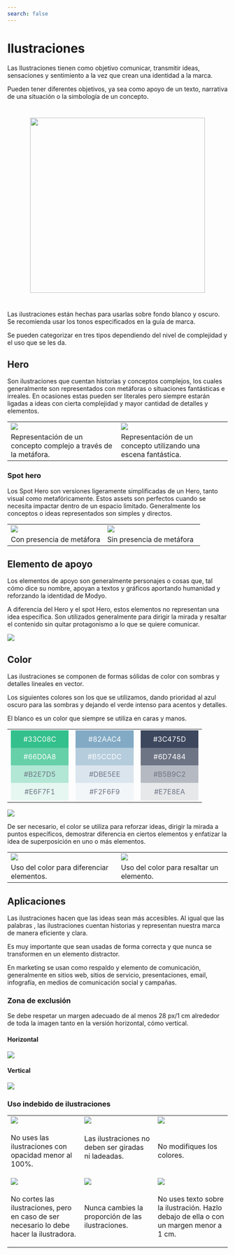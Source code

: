 ```yaml
---
search: false
---
```


# Ilustraciones

Las Ilustraciones tienen como objetivo comunicar, transmitir ideas, sensaciones y sentimiento a la vez que crean una identidad a la marca.

Pueden tener diferentes objetivos, ya sea como apoyo de un texto, narrativa de una situación o la simbología de un concepto.

<img src="/assets/img/brand/illustrations.jpg" style="margin: 40px auto; width: 400px; display: block;" />

Las ilustraciones están hechas para usarlas sobre fondo blanco y oscuro. Se recomienda usar los tonos especificados en la guía de marca.

Se pueden categorizar en tres tipos dependiendo del nivel de complejidad y el uso que se les da.

## Hero

Son ilustraciones que cuentan historias y conceptos complejos, los cuales generalmente son representados con metáforas o situaciones fantásticas e irreales. En ocasiones estas pueden ser literales pero siempre estarán ligadas a ideas con cierta complejidad y mayor cantidad de detalles y elementos.

<table>
<tr>
<td style="width: 50%;">
<img src="/assets/img/brand/ruta.jpg">
</td>
<td style="width: 50%;">
<img src="/assets/img/brand/candado.jpg">
</td>
</tr>
<tr>
<td style="width: 50%;">
Representación de un concepto complejo a través de la metáfora.
</td>
<td style="width: 50%;">
Representación de un concepto utilizando una escena fantástica.
</td>
</tr>
</table>

### Spot hero

Los Spot Hero son versiones ligeramente simplificadas de un Hero, tanto visual como metafóricamente. Estos assets son perfectos cuando se necesita impactar dentro de un espacio limitado. Generalmente los conceptos o ideas representados son simples y directos.

<table>
<tr>
<td style="width: 50%;">
<img src="/assets/img/brand/pago.png">
</td>
<td style="width: 50%;">
<img src="/assets/img/brand/unificado.png">
</td>
</tr>
<tr>
<td style="width: 50%;">
Con presencia de metáfora
</td>
<td style="width: 50%;">
Sin presencia de metáfora
</td>
</tr>
</table>

## Elemento de apoyo

Los elementos de apoyo son generalmente personajes o cosas que, tal cómo dice su nombre, apoyan a textos y gráficos aportando humanidad y reforzando la identidad de Modyo.

A diferencia del Hero y el spot Hero, estos elementos no representan una idea específica. Son utilizados generalmente para dirigir la mirada y resaltar el contenido sin quitar protagonismo a lo que se quiere comunicar.

<img src="/assets/img/brand/support_element.png" style="margin-left: 0;" />

## Color

Las ilustraciones se componen de formas sólidas de color con sombras y detalles lineales en vector.

Los siguientes colores son los que se utilizamos, dando prioridad al azul oscuro para las sombras y dejando el verde intenso para acentos y detalles.

El blanco es un color que siempre se utiliza en caras y manos.

<table>
<tr>
<td style="width: 30%;">
<div style="display: flex;flex-direction: column;">
<span style="background: #33C08C;display: flex;color: white;padding: 10px 20px;justify-content:center;">#33C08C</span>
<span style="background: #66D0A8;display: flex;color: white;padding: 10px 20px;justify-content:center;">#66D0A8</span>
<span style="background: #B2E7D5;display: flex;color: #6D7484;padding: 10px 20px;justify-content:center;">#B2E7D5</span>
<span style="background: #E6F7F1;display: flex;color: #6D7484;padding: 10px 20px;justify-content:center;">#E6F7F1</span>
</div>
</td>
<td style="width: 30%;">
<div style="display: flex;flex-direction: column;">
<span style="background: #82AAC4;display: flex;color: white;padding: 10px 20px;justify-content:center;">#82AAC4</span>
<span style="background: #B5CCDC;display: flex;color: white;padding: 10px 20px;justify-content:center;">#B5CCDC</span>
<span style="background: #DBE5EE;display: flex;color: #6D7484;padding: 10px 20px;justify-content:center;">#DBE5EE</span>
<span style="background: #F2F6F9;display: flex;color: #6D7484;padding: 10px 20px;justify-content:center;">#F2F6F9</span>
</div>
</td>
<td style="width: 30%;">
<div style="display: flex;flex-direction: column;">
<span style="background: #3C475D;display: flex;color: white;padding: 10px 20px;justify-content:center;">#3C475D</span>
<span style="background: #6D7484;display: flex;color: white;padding: 10px 20px;justify-content:center;">#6D7484</span>
<span style="background: #B5B9C2;display: flex;color: #6D7484;padding: 10px 20px;justify-content:center;">#B5B9C2</span>
<span style="background: #E7E8EA;display: flex;color: #6D7484;padding: 10px 20px;justify-content:center;">#E7E8EA</span>
</div>
</td>
</tr>
</table>

<img src="/assets/img/brand/webinar.png" style="margin-left: 0;" />

De ser necesario, el color se utiliza para reforzar ideas, dirigir la mirada a puntos específicos, demostrar diferencia en ciertos elementos y enfatizar la idea de superposición en uno o más elementos.

<table>
<tr>
<td style="width: 50%;">
<img src="/assets/img/brand/modular.png">
</td>
<td style="width: 50%;">
<img src="/assets/img/brand/exito.png">
</td>
</tr>
<tr>
<td style="width: 50%;">
Uso del color para diferenciar elementos.
</td>
<td style="width: 50%;">
Uso del color para resaltar un elemento.
</td>
</tr>
</table>

## Aplicaciones

Las ilustraciones hacen que las ideas sean más accesibles. Al igual que las palabras , las ilustraciones cuentan historias y representan nuestra marca de manera eficiente y clara.

Es muy importante que sean usadas de forma correcta y que nunca se transformen en un elemento distractor.

En marketing se usan como respaldo y elemento de comunicación, generalmente en sitios web, sitios de servicio, presentaciones, email, infografía, en medios de comunicación social y campañas.

### Zona de exclusión

Se debe respetar un margen adecuado de al menos 28 px/1 cm alrededor de toda la imagen tanto en la versión horizontal, cómo vertical.

#### Horizontal

<img src="/assets/img/brand/horizontal.png" style="margin-left: 0;" />

#### Vertical

<img src="/assets/img/brand/vertical.png" style="margin-left: 0;" />

### Uso indebido de ilustraciones

<table>
<tr>
<td style="width:30%;">
<img src="/assets/img/brand/error6.png">
</td>
<td style="width:30%;">
<img src="/assets/img/brand/error2.png">
</td>
<td style="width:30%;">
<img src="/assets/img/brand/error3.png">
</td>
</tr>
<tr>
<td>
<p class="dont">No uses las ilustraciones con opacidad menor al 100%.</p>
</td>
<td>Las ilustraciones no deben ser giradas ni ladeadas.</p>
</td>
<td>
<p class="dont">No modifiques los colores.</p>
</td>
</tr>
<tr>
<td>
<img src="/assets/img/brand/error4.png">
</td>
<td>
<img src="/assets/img/brand/error1.png">
</td>
<td>
<img src="/assets/img/brand/error5.png">
</td>
</tr>
<tr>
<td>
<p class="dont">No cortes las ilustraciones, pero en caso de ser necesario lo debe hacer la ilustradora.</p>
</td>
<td>
<p class="dont">Nunca cambies la proporción de las ilustraciones.</p>
</td>
<td>
<p class="dont">No uses texto sobre la ilustración. Hazlo debajo de ella o con un margen menor a 1 cm.</p>
</td>
</tr>
</table>
